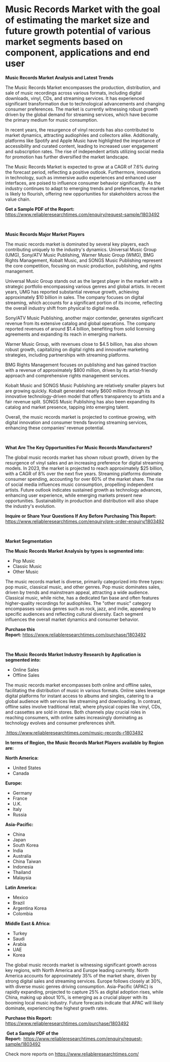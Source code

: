 <p><h1>Music Records Market with the goal of estimating the market size and future growth potential of various market segments based on component, applications and end user</h1></p><p><strong>Music Records Market Analysis and Latest Trends</strong></p>
<p><p>The Music Records Market encompasses the production, distribution, and sale of music recordings across various formats, including digital downloads, vinyl, CDs, and streaming services. It has experienced significant transformation due to technological advancements and changing consumer preferences. The market is currently witnessing robust growth driven by the global demand for streaming services, which have become the primary medium for music consumption.</p><p>In recent years, the resurgence of vinyl records has also contributed to market dynamics, attracting audiophiles and collectors alike. Additionally, platforms like Spotify and Apple Music have highlighted the importance of accessibility and curated content, leading to increased user engagement and subscription rates. The rise of independent artists utilizing social media for promotion has further diversified the market landscape.</p><p>The Music Records Market is expected to grow at a CAGR of 7.6% during the forecast period, reflecting a positive outlook. Furthermore, innovations in technology, such as immersive audio experiences and enhanced user interfaces, are poised to influence consumer behavior significantly. As the industry continues to adapt to emerging trends and preferences, the market is likely to flourish, offering new opportunities for stakeholders across the value chain.</p></p>
<p><strong>Get a Sample PDF of the Report:&nbsp;</strong> <a href="https://www.reliableresearchtimes.com/enquiry/request-sample/1803492?utm_campaign=2180&utm_medium=2&utm_source=Github&utm_content=ia&utm_term=04042025&utm_id=music-records">https://www.reliableresearchtimes.com/enquiry/request-sample/1803492</a></p>
<p>&nbsp;</p>
<p><strong>Music Records Major Market Players</strong></p>
<p><p>The music records market is dominated by several key players, each contributing uniquely to the industry's dynamics. Universal Music Group (UMG), Sony/ATV Music Publishing, Warner Music Group (WMG), BMG Rights Management, Kobalt Music, and SONGS Music Publishing represent the core competition, focusing on music production, publishing, and rights management.</p><p>Universal Music Group stands out as the largest player in the market with a strategic portfolio encompassing various genres and global artists. In recent years, UMG has reported substantial revenue growth, achieving approximately $10 billion in sales. The company focuses on digital streaming, which accounts for a significant portion of its income, reflecting the overall industry shift from physical to digital media.</p><p>Sony/ATV Music Publishing, another major contender, generates significant revenue from its extensive catalog and global operations. The company reported revenues of around $1.4 billion, benefiting from solid licensing agreements and expanding its reach in emerging markets.</p><p>Warner Music Group, with revenues close to $4.5 billion, has also shown robust growth, capitalizing on digital rights and innovative marketing strategies, including partnerships with streaming platforms.</p><p>BMG Rights Management focuses on publishing and has gained traction with a revenue of approximately $800 million, driven by its artist-friendly approach and comprehensive rights management services. </p><p>Kobalt Music and SONGS Music Publishing are relatively smaller players but are growing quickly. Kobalt generated nearly $600 million through its innovative technology-driven model that offers transparency to artists and a fair revenue split. SONGS Music Publishing has also been expanding its catalog and market presence, tapping into emerging talent.</p><p>Overall, the music records market is projected to continue growing, with digital innovation and consumer trends favoring streaming services, enhancing these companies' revenue potential.</p></p>
<p>&nbsp;</p>
<p><strong>What Are The Key Opportunities For Music Records Manufacturers?</strong></p>
<p><p>The global music records market has shown robust growth, driven by the resurgence of vinyl sales and an increasing preference for digital streaming models. In 2023, the market is projected to reach approximately $25 billion, with a CAGR of 8% over the next five years. Streaming platforms dominate consumer spending, accounting for over 60% of the market share. The rise of social media influences music consumption, propelling independent artists. Future outlook indicates sustained growth as technology advances, enhancing user experience, while emerging markets present new opportunities. Sustainability in production and distribution will also shape the industry's evolution.</p></p>
<p><strong>Inquire or Share Your Questions If Any Before Purchasing This Report:</strong> <a href="https://www.reliableresearchtimes.com/enquiry/pre-order-enquiry/1803492?utm_campaign=2180&utm_medium=2&utm_source=Github&utm_content=ia&utm_term=04042025&utm_id=music-records">https://www.reliableresearchtimes.com/enquiry/pre-order-enquiry/1803492</a></p>
<p>&nbsp;</p>
<p><strong>Market Segmentation</strong></p>
<p><strong>The Music Records Market Analysis by types is segmented into:</strong></p>
<p><ul><li>Pop Music</li><li>Classic Music</li><li>Other Music</li></ul></p>
<p><p>The music records market is diverse, primarily categorized into three types: pop music, classical music, and other genres. Pop music dominates sales, driven by trends and mainstream appeal, attracting a wide audience. Classical music, while niche, has a dedicated fan base and often features higher-quality recordings for audiophiles. The "other music" category encompasses various genres such as rock, jazz, and indie, appealing to specific audiences and reflecting cultural diversity. Each segment influences the overall market dynamics and consumer behavior.</p></p>
<p><strong>Purchase this Report:&nbsp;</strong><a href="https://www.reliableresearchtimes.com/purchase/1803492?utm_campaign=2180&utm_medium=2&utm_source=Github&utm_content=ia&utm_term=04042025&utm_id=music-records">https://www.reliableresearchtimes.com/purchase/1803492</a></p>
<p>&nbsp;</p>
<p><strong>The Music Records Market Industry Research by Application is segmented into:</strong></p>
<p><ul><li>Online Sales</li><li>Offline Sales</li></ul></p>
<p><p>The music records market encompasses both online and offline sales, facilitating the distribution of music in various formats. Online sales leverage digital platforms for instant access to albums and singles, catering to a global audience with services like streaming and downloading. In contrast, offline sales involve traditional retail, where physical copies like vinyl, CDs, and cassettes are sold in stores. Both channels play crucial roles in reaching consumers, with online sales increasingly dominating as technology evolves and consumer preferences shift.</p></p>
<p><a href="https://www.reliableresearchtimes.com/music-records-r1803492?utm_campaign=2180&utm_medium=2&utm_source=Github&utm_content=ia&utm_term=04042025&utm_id=music-records">&nbsp;https://www.reliableresearchtimes.com/music-records-r1803492</a></p>
<p><strong>In terms of Region, the Music Records Market Players available by Region are:</strong></p>
<p>
    <p> <strong> North America: </strong>
        <ul>
            <li>United States</li>
            <li>Canada</li>
        </ul>
        </p> 
    <p> <strong> Europe: </strong>
        <ul>
            <li>Germany</li>
            <li>France</li>
            <li>U.K.</li>
            <li>Italy</li>
            <li>Russia</li>
        </ul>
        </p> 
    <p> <strong> Asia-Pacific: </strong>
        <ul>
            <li>China</li>
            <li>Japan</li>
            <li>South Korea</li>
            <li>India</li>
            <li>Australia</li>
            <li>China Taiwan</li>
            <li>Indonesia</li>
            <li>Thailand</li>
            <li>Malaysia</li>
        </ul>
        </p> 
    <p> <strong> Latin America: </strong>
        <ul>
            <li>Mexico</li>
            <li>Brazil</li>
            <li>Argentina Korea</li>
            <li>Colombia</li>
        </ul>
        </p> 
    <p> <strong> Middle East & Africa: </strong>
        <ul>
            <li>Turkey</li>
            <li>Saudi</li>
            <li>Arabia</li>
            <li>UAE</li>
            <li>Korea</li>
        </ul>
    </p>
    </p>
<p><p>The global music records market is witnessing significant growth across key regions, with North America and Europe leading currently. North America accounts for approximately 35% of the market share, driven by strong digital sales and streaming services. Europe follows closely at 30%, with diverse music genres driving consumption. Asia-Pacific (APAC) is rapidly expanding, projected to capture 25% as digital adoption rises, while China, making up about 10%, is emerging as a crucial player with its booming local music industry. Future forecasts indicate that APAC will likely dominate, experiencing the highest growth rates.</p></p>
<p><strong>Purchase this Report: </strong><a href="https://www.reliableresearchtimes.com/purchase/1803492?utm_campaign=2180&utm_medium=2&utm_source=Github&utm_content=ia&utm_term=04042025&utm_id=music-records">https://www.reliableresearchtimes.com/purchase/1803492</a></p>
<p>&nbsp;<strong>Get a Sample PDF of the Report:&nbsp;&nbsp;</strong><a href="https://www.reliableresearchtimes.com/enquiry/request-sample/1803492?utm_campaign=2180&utm_medium=2&utm_source=Github&utm_content=ia&utm_term=04042025&utm_id=music-records">https://www.reliableresearchtimes.com/enquiry/request-sample/1803492</a></p>
<p><strong></strong></p>
<p>Check more reports on <a href="https://www.reliableresearchtimes.com/?utm_campaign=2180&utm_medium=2&utm_source=Github&utm_content=ia&utm_term=04042025&utm_id=music-records">https://www.reliableresearchtimes.com/</a></p>
